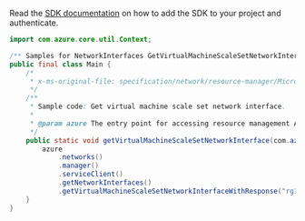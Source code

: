 Read the [SDK documentation](https://github.com/Azure/azure-sdk-for-java/blob/azure-resourcemanager_2.14.0/sdk/resourcemanager/azure-resourcemanager/README.md) on how to add the SDK to your project and authenticate.

```java
import com.azure.core.util.Context;

/** Samples for NetworkInterfaces GetVirtualMachineScaleSetNetworkInterface. */
public final class Main {
    /*
     * x-ms-original-file: specification/network/resource-manager/Microsoft.Network/stable/2021-05-01/examples/VmssNetworkInterfaceGet.json
     */
    /**
     * Sample code: Get virtual machine scale set network interface.
     *
     * @param azure The entry point for accessing resource management APIs in Azure.
     */
    public static void getVirtualMachineScaleSetNetworkInterface(com.azure.resourcemanager.AzureResourceManager azure) {
        azure
            .networks()
            .manager()
            .serviceClient()
            .getNetworkInterfaces()
            .getVirtualMachineScaleSetNetworkInterfaceWithResponse("rg1", "vmss1", "1", "nic1", null, Context.NONE);
    }
}
```
